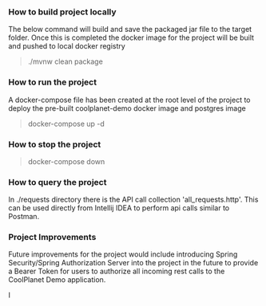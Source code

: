 ### How to build project locally
The below command will build and save the packaged jar file to the target folder. Once this is completed the docker image for the project will be built and pushed to local docker registry
> ./mvnw clean package

### How to run the project
A docker-compose file has been created at the root level of the project to deploy the pre-built coolplanet-demo docker image and postgres image 
> docker-compose up -d 

### How to stop the project
> docker-compose down

### How to query the project
In ./requests directory there is the API call collection 'all_requests.http'. This can be used directly from Intellij IDEA to perform api calls similar to Postman.

### Project Improvements
Future improvements for the project would include introducing Spring Security/Spring Authorization Server into the project in the future to provide a Bearer Token for users to authorize all incoming rest calls to the CoolPlanet Demo application.

I
